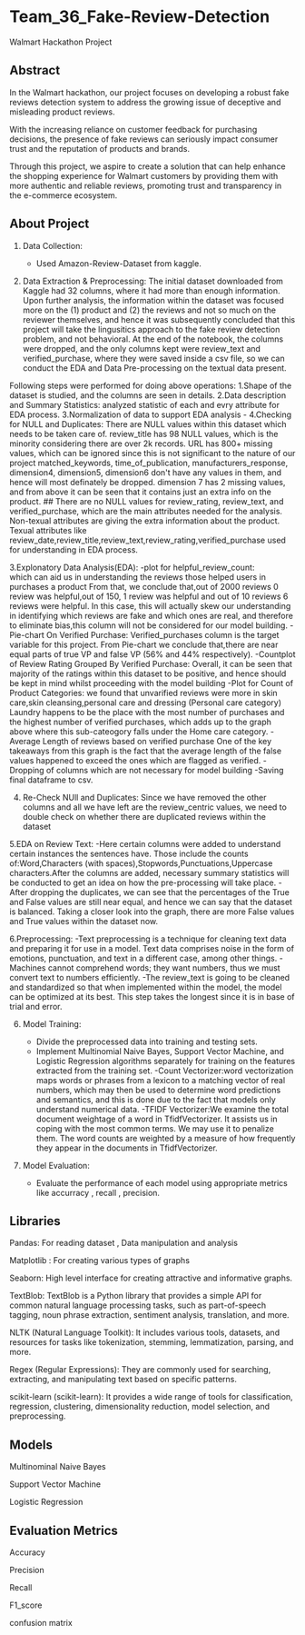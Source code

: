 # Team_36_Fake-Review-Detection
Walmart Hackathon Project

## Abstract
In the Walmart hackathon, our project focuses on developing a robust fake reviews detection system to address the growing issue of deceptive and misleading product reviews. 

With the increasing reliance on customer feedback for purchasing decisions, the presence of fake reviews can seriously impact consumer trust and the reputation of products and brands. 

Through this project, we aspire to create a solution that can help enhance the shopping experience for Walmart customers by providing them with more authentic and reliable reviews, promoting trust and transparency in the e-commerce ecosystem.

## About Project
1. Data Collection:
   - Used Amazon-Review-Dataset from kaggle.
     
2. Data Extraction & Preprocessing:
   The initial dataset downloaded from Kaggle had 32 columns, where it had more than enough information. Upon further analysis, 
 the information within the dataset was focused more on the (1) product and (2) the reviews and not so much on the reviewer themselves, 
 and hence it was subsequently concluded that this project will take the lingusitics approach to the fake review detection problem, and not behavioral.
 At the end of the notebook, the columns were dropped, and the only columns kept were review_text and verified_purchase, 
 where they were saved inside a csv file, so we can conduct the EDA and Data Pre-processing on the textual data present.

Following steps were performed for doing above operations:
 1.Shape of the dataset is studied, and the columns are seen in details. 
 2.Data description and Summary Statistics: analyzed statistic of each and evry attribute for EDA process.
 3.Normalization of data to support EDA analysis  -
 4.Checking for NULL and Duplicates: There are NULL values within this dataset which needs to be taken care of.
    review_title has 98 NULL values, which is the minority considering there are over 2k records.
    URL has 800+ missing values, which can be ignored since this is not significant to the nature of our project
    matched_keywords, time_of_publication, manufacturers_response, dimension4, dimension5, dimension6 don't have any values in them, and hence will most 
    definately be dropped.
    dimension 7 has 2 missing values, and from above it can be seen that it contains just an extra info on the product.
    ## There are no NULL values for review_rating, review_text, and verified_purchase, which are the main attributes needed for the analysis.
Non-texual attributes are giving the extra information about the product.
Texual attributes like review_date,review_title,review_text,review_rating,verified_purchase used for understanding in EDA process.

3.Explonatory Data Analysis(EDA):
  -plot for helpful_review_count:  
   which can aid us in understanding the reviews those helped users in purchases a product
   From that, we conclude that,out of 2000 reviews 0 review was helpful,out of 150, 1 review was helpful and out of 10 reviews 6 reviews were helpful.
   In this case, this will actually skew our understanding in identifying which reviews are fake and which ones are real, and therefore to eliminate bias,this 
   column will not be considered for our model building.
 -Pie-chart On Verified Purchase:
  Verified_purchases column is the target variable for this project. From Pie-chart we conclude that,there are near equal parts of true VP and 
  false VP (56% and 44% respectively).
 -Countplot of Review Rating Grouped By Verified Purchase:
   Overall, it can be seen that majority of the ratings within this dataset to be positive, and hence should be kept in mind whilst proceeding with the model 
  building
 -Plot for Count of Product Categories:
   we found that unvarified reviews were more in skin care,skin cleansing,personal care and dressing (Personal care category)
   Laundry happens to be the place with the most number of purchases and the highest number of verified purchases, which adds up to the graph above where this 
   sub-cateogory falls under the Home care category.
 -Average Length of reviews based on verified purchase
   One of the key takeaways from this graph is the fact that the average length of the false values happened to exceed the ones which are flagged as verified.
 -Dropping of columns which are not necessary for model building
 -Saving final dataframe to csv.

4. Re-Check NUll and Duplicates:
  Since we have removed the other columns and all we have left are the review_centric values, we need to double check on whether there are duplicated reviews 
  within the dataset

5.EDA on Review Text:
-Here certain columns were added to understand certain instances the sentences have. Those include the counts of:Word,Characters (with spaces),Stopwords,Punctuations,Uppercase characters.After the columns are added, necessary summary statistics will be conducted to get an idea on how the pre-processing will take place.
-After dropping the duplicates, we can see that the percentages of the True and False values are still near equal, and hence we can say that the dataset is balanced. Taking a closer look into the graph, there are more False values and True values within the dataset now.

6.Preprocessing:
-Text preprocessing is a technique for cleaning text data and preparing it for use in a model. Text data comprises noise in the form of emotions, punctuation, and text in a different case, among other things.
-Machines cannot comprehend words; they want numbers, thus we must convert text to numbers efficiently.
-The review_text is going to be cleaned and standardized so that when implemented within the model, the model can be optimized at its best. This step takes the longest since it is in base of trial and error.

6. Model Training:
   - Divide the preprocessed data into training and testing sets.
   - Implement Multinomial Naive Bayes, Support Vector Machine, and Logistic Regression algorithms separately for training on the features extracted from the 
     training set.
   -Count Vectorizer:word vectorization maps words or phrases from a lexicon to a matching vector of real numbers, which may then be used to determine word 
     predictions and semantics, and this is done due to the fact that models only understand numerical data.
   -TFIDF Vectorizer:We examine the total document weightage of a word in TfidfVectorizer. It assists us in coping with the most common terms. We may use it 
     to penalize them. The word counts are weighted by a measure of how frequently they appear in the documents in TfidfVectorizer.



7. Model Evaluation:
   - Evaluate the performance of each model using appropriate metrics like accurracy , recall , precision.


## Libraries
Pandas: For reading dataset , Data manipulation and analysis

Matplotlib : For creating various types of graphs

Seaborn: High level interface for creating attractive and informative graphs.

TextBlob: TextBlob is a Python library that provides a simple API for common natural language processing tasks, such as part-of-speech tagging, noun phrase extraction, sentiment analysis, translation, and more. 

NLTK (Natural Language Toolkit): It includes various tools, datasets, and resources for tasks like tokenization, stemming, lemmatization, parsing, and more. 

Regex (Regular Expressions): They are commonly used for searching, extracting, and manipulating text based on specific patterns. 

scikit-learn (scikit-learn): It provides a wide range of tools for classification, regression, clustering, dimensionality reduction, model selection, and preprocessing. 

## Models 
Multinominal Naive Bayes 

Support Vector Machine

Logistic Regression

## Evaluation Metrics 
Accuracy

Precision

Recall

F1_score

confusion matrix







